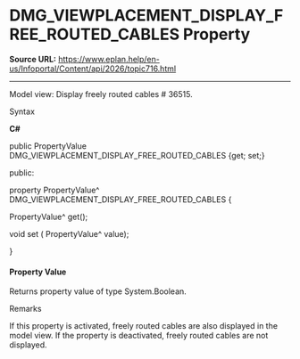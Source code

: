 # DMG_VIEWPLACEMENT_DISPLAY_FREE_ROUTED_CABLES Property

**Source URL:** https://www.eplan.help/en-us/Infoportal/Content/api/2026/topic716.html

---

Model view: Display freely routed cables # 36515.

Syntax

**C#**



public PropertyValue DMG_VIEWPLACEMENT_DISPLAY_FREE_ROUTED_CABLES {get; set;}

public:

property PropertyValue^ DMG_VIEWPLACEMENT_DISPLAY_FREE_ROUTED_CABLES {

   PropertyValue^ get();

   void set (    PropertyValue^ value);

}


#### Property Value

Returns property value of type System.Boolean.

Remarks

If this property is activated, freely routed cables are also displayed in the model view. If the property is deactivated, freely routed cables are not displayed.
